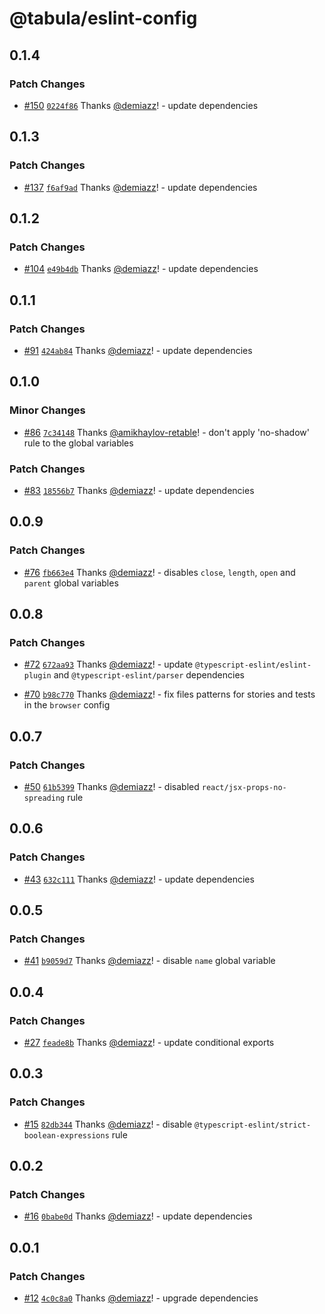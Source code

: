 # @tabula/eslint-config

## 0.1.4

### Patch Changes

- [#150](https://github.com/ReTable/ui-kit/pull/150) [`0224f86`](https://github.com/ReTable/ui-kit/commit/0224f864d22d2cb8dc4255fca3a8ab46d6305f67) Thanks [@demiazz](https://github.com/demiazz)! - update dependencies

## 0.1.3

### Patch Changes

- [#137](https://github.com/ReTable/ui-kit/pull/137) [`f6af9ad`](https://github.com/ReTable/ui-kit/commit/f6af9ad061907eea38349b4b7aa8ede6a1fa1fa0) Thanks [@demiazz](https://github.com/demiazz)! - update dependencies

## 0.1.2

### Patch Changes

- [#104](https://github.com/ReTable/ui-kit/pull/104) [`e49b4db`](https://github.com/ReTable/ui-kit/commit/e49b4db93d3ec201f0aead9a4a72e1e4fcc3f740) Thanks [@demiazz](https://github.com/demiazz)! - update dependencies

## 0.1.1

### Patch Changes

- [#91](https://github.com/ReTable/ui-kit/pull/91) [`424ab84`](https://github.com/ReTable/ui-kit/commit/424ab84dd1b0f8461ce13c2ed33fccd02b648cbd) Thanks [@demiazz](https://github.com/demiazz)! - update dependencies

## 0.1.0

### Minor Changes

- [#86](https://github.com/ReTable/ui-kit/pull/86) [`7c34148`](https://github.com/ReTable/ui-kit/commit/7c341483db147f9b87ac0733c440b6d2859aae8f) Thanks [@amikhaylov-retable](https://github.com/amikhaylov-retable)! - don't apply 'no-shadow' rule to the global variables

### Patch Changes

- [#83](https://github.com/ReTable/ui-kit/pull/83) [`18556b7`](https://github.com/ReTable/ui-kit/commit/18556b75a6283aeab1b5643b6b6743b6576840ae) Thanks [@demiazz](https://github.com/demiazz)! - update dependencies

## 0.0.9

### Patch Changes

- [#76](https://github.com/ReTable/ui-kit/pull/76) [`fb663e4`](https://github.com/ReTable/ui-kit/commit/fb663e4546fdb1a23df04bc02174c1b611ae33f9) Thanks [@demiazz](https://github.com/demiazz)! - disables `close`, `length`, `open` and `parent` global variables

## 0.0.8

### Patch Changes

- [#72](https://github.com/ReTable/ui-kit/pull/72) [`672aa93`](https://github.com/ReTable/ui-kit/commit/672aa938a71b10a16b44156754a0818caa9ca015) Thanks [@demiazz](https://github.com/demiazz)! - update `@typescript-eslint/eslint-plugin` and `@typescript-eslint/parser` dependencies

- [#70](https://github.com/ReTable/ui-kit/pull/70) [`b98c770`](https://github.com/ReTable/ui-kit/commit/b98c770ce08941aa5fd902199ac82fe1705d4dd9) Thanks [@demiazz](https://github.com/demiazz)! - fix files patterns for stories and tests in the `browser` config

## 0.0.7

### Patch Changes

- [#50](https://github.com/ReTable/ui-kit/pull/50) [`61b5399`](https://github.com/ReTable/ui-kit/commit/61b5399bc55fa146cf4fdda1e7273cfb26a1d187) Thanks [@demiazz](https://github.com/demiazz)! - disabled `react/jsx-props-no-spreading` rule

## 0.0.6

### Patch Changes

- [#43](https://github.com/ReTable/ui-kit/pull/43) [`632c111`](https://github.com/ReTable/ui-kit/commit/632c1119d617435e39639610ae8fb566c9cc1485) Thanks [@demiazz](https://github.com/demiazz)! - update dependencies

## 0.0.5

### Patch Changes

- [#41](https://github.com/ReTable/ui-kit/pull/41) [`b9059d7`](https://github.com/ReTable/ui-kit/commit/b9059d7c81830838517b2d6de5f949670ea436c0) Thanks [@demiazz](https://github.com/demiazz)! - disable `name` global variable

## 0.0.4

### Patch Changes

- [#27](https://github.com/ReTable/ui-kit/pull/27) [`feade8b`](https://github.com/ReTable/ui-kit/commit/feade8b2f8e51fc2cf5f7805526808f310d66e07) Thanks [@demiazz](https://github.com/demiazz)! - update conditional exports

## 0.0.3

### Patch Changes

- [#15](https://github.com/ReTable/ui-kit/pull/15) [`82db344`](https://github.com/ReTable/ui-kit/commit/82db34478868cc495baee9c9ab3ae4afef9e8a3a) Thanks [@demiazz](https://github.com/demiazz)! - disable `@typescript-eslint/strict-boolean-expressions` rule

## 0.0.2

### Patch Changes

- [#16](https://github.com/ReTable/ui-kit/pull/16) [`0babe0d`](https://github.com/ReTable/ui-kit/commit/0babe0ddce43e31ef2800bedcc6a6f5a156bc994) Thanks [@demiazz](https://github.com/demiazz)! - update dependencies

## 0.0.1

### Patch Changes

- [#12](https://github.com/ReTable/ui-kit/pull/12) [`4c0c8a0`](https://github.com/ReTable/ui-kit/commit/4c0c8a0709368205a162a7dfa3eeb3c62c473016) Thanks [@demiazz](https://github.com/demiazz)! - upgrade dependencies
